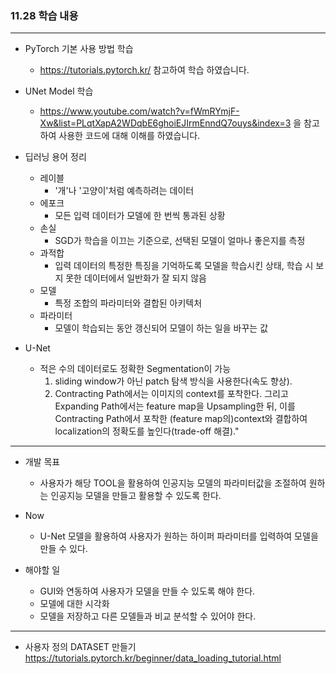 ### 11.28 학습 내용

---

- PyTorch 기본 사용 방법 학습
  - https://tutorials.pytorch.kr/ 참고하여 학습 하였습니다.
- UNet Model 학습

  - https://www.youtube.com/watch?v=fWmRYmjF-Xw&list=PLqtXapA2WDqbE6ghoiEJIrmEnndQ7ouys&index=3 을 참고하여 사용한 코드에 대해 이해를 하였습니다.

- 딥러닝 용어 정리

  - 레이블
    - '개'나 '고양이'처럼 예측하려는 데이터
  - 에포크
    - 모든 입력 데이터가 모델에 한 번씩 통과된 상황
  - 손실
    - SGD가 학습을 이끄는 기준으로, 선택된 모델이 얼마나 좋은지를 측정
  - 과적합
    - 입력 데이터의 특정한 특징을 기억하도록 모델을 학습시킨 상태, 학습 시 보지 못한 데이터에서 일반화가 잘 되지 않음
  - 모델
    - 특정 조합의 파라미터와 결합된 아키텍처
  - 파라미터
    - 모델이 학습되는 동안 갱신되어 모델이 하는 일을 바꾸는 값

- U-Net
  - 적은 수의 데이터로도 정확한 Segmentation이 가능
    1. sliding window가 아닌 patch 탐색 방식을 사용한다(속도 향상).
    2. Contracting Path에서는 이미지의 context를 포착한다. 그리고 Expanding Path에서는 feature map을 Upsampling한 뒤, 이를 Contracting Path에서 포착한 (feature map의)context와 결합하여 localization의 정확도를 높인다(trade-off 해결)."

---

- 개발 목표

  - 사용자가 해당 TOOL을 활용하여 인공지능 모델의 파라미터값을 조절하여 원하는 인공지능 모델을 만들고 활용할 수 있도록 한다.

- Now

  - U-Net 모델을 활용하여 사용자가 원하는 하이퍼 파라미터를 입력하여 모델을 만들 수 있다.

- 해야할 일
  - GUI와 연동하여 사용자가 모델을 만들 수 있도록 해야 한다.
  - 모델에 대한 시각화
  - 모델을 저장하고 다른 모델들과 비교 분석할 수 있어야 한다.

---

- 사용자 정의 DATASET 만들기
  https://tutorials.pytorch.kr/beginner/data_loading_tutorial.html
